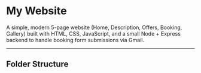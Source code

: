 # My Website

A simple, modern 5-page website (Home, Description, Offers, Booking, Gallery) built with HTML, CSS, JavaScript, and a small Node + Express backend to handle booking form submissions via Gmail.

---

## Folder Structure

